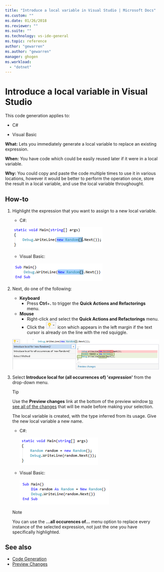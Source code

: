```yaml
---
title: "Introduce a local variable in Visual Studio | Microsoft Docs"
ms.custom: ""
ms.date: 01/26/2018
ms.reviewer: ""
ms.suite: ""
ms.technology: vs-ide-general
ms.topic: reference
author: "gewarren"
ms.author: "gewarren"
manager: ghogen
ms.workload:
  - "dotnet"
---
```

# Introduce a local variable in Visual Studio

This code generation applies to:

- C#

- Visual Basic

**What:** Lets you immediately generate a local variable to replace an existing expression.

**When:** You have code which could be easily reused later if it were in a local variable.

**Why:** You could copy and paste the code multiple times to use it in various locations, however it would be better to perform the operation once, store the result in a local variable, and use the local variable throughought.

## How-to

1. Highlight the expression that you want to assign to a new local variable.

   - C#:

    ![Highlighted code C#](media/local-highlight-cs.png)

   - Visual Basic:

    ![Highlighted code VB](media/local-highlight-vb.png)

1. Next, do one of the following:

   - **Keyboard**
     - Press **Ctrl**+**.** to trigger the **Quick Actions and Refactorings** menu.
   - **Mouse**
     - Right-click and select the **Quick Actions and Refactorings** menu.
     - Click the ![Lightbulb](media/bulb-cs.png) icon which appears in the left margin if the text cursor is already on the line with the red squiggle.

   ![Introduce local preview](media/local-preview-cs.png)

1. Select **Introduce local for (all occurrences of) '*expression*'** from the drop-down menu.

   > [!TIP]
   > Use the **Preview changes** link at the bottom of the preview window [to see all of the changes](../../ide/preview-changes.md) that will be made before making your selection.

   The local variable is created, with the type inferred from its usage. Give the new local variable a new name.

   - C#:

      ![Implement interface result C#](media/local-result-cs.png)

   - Visual Basic:

      ![Implement interface result VB](media/local-result-vb.png)

   > [!NOTE]
   > You can use the **...all occurences of...** menu option to replace every instance of the selected expression, not just the one you have specifically highlighted.

## See also

- [Code Generation](../code-generation-in-visual-studio.md)
- [Preview Changes](../../ide/preview-changes.md)
